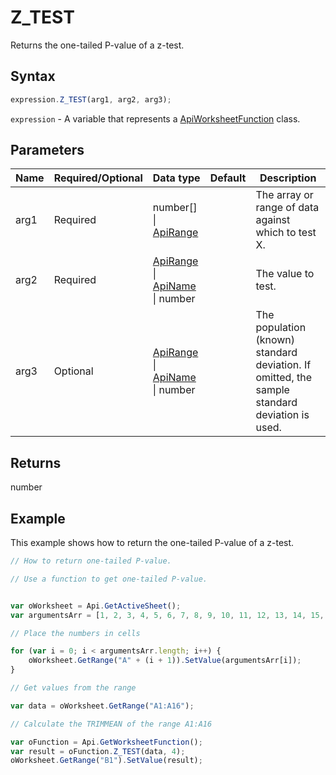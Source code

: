 # Z_TEST

Returns the one-tailed P-value of a z-test.

## Syntax

```javascript
expression.Z_TEST(arg1, arg2, arg3);
```

`expression` - A variable that represents a [ApiWorksheetFunction](../ApiWorksheetFunction.md) class.

## Parameters

| **Name** | **Required/Optional** | **Data type** | **Default** | **Description** |
| ------------- | ------------- | ------------- | ------------- | ------------- |
| arg1 | Required | number[] \| [ApiRange](../../ApiRange/ApiRange.md) |  | The array or range of data against which to test X. |
| arg2 | Required | [ApiRange](../../ApiRange/ApiRange.md) \| [ApiName](../../ApiName/ApiName.md) \| number |  | The value to test. |
| arg3 | Optional | [ApiRange](../../ApiRange/ApiRange.md) \| [ApiName](../../ApiName/ApiName.md) \| number |  | The population (known) standard deviation. If omitted, the sample standard deviation is used. |

## Returns

number

## Example

This example shows how to return the one-tailed P-value of a z-test.

```javascript editor-xlsx
// How to return one-tailed P-value.

// Use a function to get one-tailed P-value.


var oWorksheet = Api.GetActiveSheet();
var argumentsArr = [1, 2, 3, 4, 5, 6, 7, 8, 9, 10, 11, 12, 13, 14, 15, 16];

// Place the numbers in cells

for (var i = 0; i < argumentsArr.length; i++) {
    oWorksheet.GetRange("A" + (i + 1)).SetValue(argumentsArr[i]);
}

// Get values from the range

var data = oWorksheet.GetRange("A1:A16");

// Calculate the TRIMMEAN of the range A1:A16

var oFunction = Api.GetWorksheetFunction();
var result = oFunction.Z_TEST(data, 4);
oWorksheet.GetRange("B1").SetValue(result);


```
